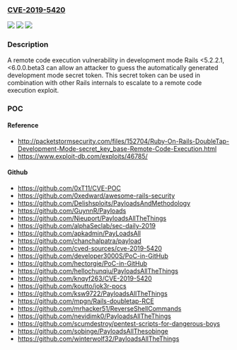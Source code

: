 ### [CVE-2019-5420](https://cve.mitre.org/cgi-bin/cvename.cgi?name=CVE-2019-5420)
![](https://img.shields.io/static/v1?label=Product&message=https%3A%2F%2Fgithub.com%2Frails%2Frails&color=blue)
![](https://img.shields.io/static/v1?label=Version&message=n%2Fa&color=blue)
![](https://img.shields.io/static/v1?label=Vulnerability&message=Command%20Injection%20-%20Generic%20(CWE-77)&color=brighgreen)

### Description

A remote code execution vulnerability in development mode Rails <5.2.2.1, <6.0.0.beta3 can allow an attacker to guess the automatically generated development mode secret token. This secret token can be used in combination with other Rails internals to escalate to a remote code execution exploit.

### POC

#### Reference
- http://packetstormsecurity.com/files/152704/Ruby-On-Rails-DoubleTap-Development-Mode-secret_key_base-Remote-Code-Execution.html
- https://www.exploit-db.com/exploits/46785/

#### Github
- https://github.com/0xT11/CVE-POC
- https://github.com/0xedward/awesome-rails-security
- https://github.com/Delishsploits/PayloadsAndMethodology
- https://github.com/GuynnR/Payloads
- https://github.com/Nieuport/PayloadsAllTheThings
- https://github.com/alphaSeclab/sec-daily-2019
- https://github.com/apkadmin/PayLoadsAll
- https://github.com/chanchalpatra/payload
- https://github.com/cved-sources/cve-2019-5420
- https://github.com/developer3000S/PoC-in-GitHub
- https://github.com/hectorgie/PoC-in-GitHub
- https://github.com/hellochunqiu/PayloadsAllTheThings
- https://github.com/knqyf263/CVE-2019-5420
- https://github.com/koutto/jok3r-pocs
- https://github.com/ksw9722/PayloadsAllTheThings
- https://github.com/mpgn/Rails-doubletap-RCE
- https://github.com/mrhacker51/ReverseShellCommands
- https://github.com/nevidimk0/PayloadsAllTheThings
- https://github.com/scumdestroy/pentest-scripts-for-dangerous-boys
- https://github.com/sobinge/PayloadsAllThesobinge
- https://github.com/winterwolf32/PayloadsAllTheThings

